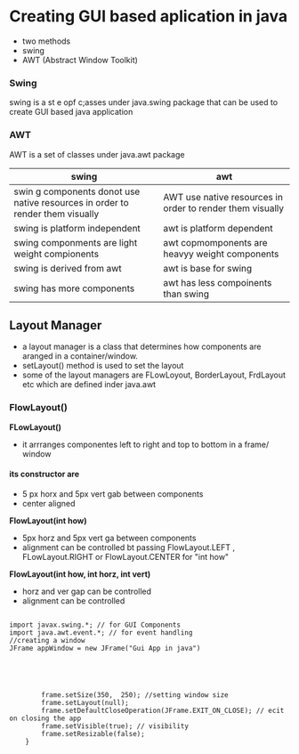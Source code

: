 # Creating GUI based aplication in java

- two methods
- swing
- AWT (Abstract Window Toolkit)

### Swing 
swing is a st e opf c;asses under  java.swing package that can be used to create GUI based java application

### AWT
AWT is a set of classes under java.awt package

| swing | awt |
| ------ | ------- |
| swin g components donot use native resources in order to render them visually | AWT use native resources in order to render them visually |
| swing is platform independent | awt is platform dependent |
| swing componments are light weight compionents | awt copmomponents are heavyy weight components|
| swing is derived from awt | awt is base for swing |
| swing has more components | awt has less compoinents than swing |



## Layout Manager
- a layout manager is a class that determines how components are aranged in a container/window.
- setLayout() method is used to set the layout
- some of the layout managers are FLowLoyout, BorderLayout, FrdLayout etc which are defined inder java.awt

### FlowLayout()

**FLowLayout()**
- it arrranges componentes left to right and top to bottom in a frame/ window

#### its constructor are
- 5 px horx and 5px vert gab between components
- center aligned

**FlowLayout(int how)**
  - 5px horz and 5px vert ga between components
  - alignment can be controlled bt passing FlowLayout.LEFT , FLowLayout.RIGHT or FlowLayout.CENTER for "int how"

**FlowLayout(int how, int horz, int vert)**
- horz and ver gap can be controlled
- alignment can be controlled
```

import javax.swing.*; // for GUI Components
import java.awt.event.*; // for event handling
//creating a window
JFrame appWindow = new JFrame("Gui App in java")


            


        frame.setSize(350,  250); //setting window size
        frame.setLayout(null);
        frame.setDefaultCloseOperation(JFrame.EXIT_ON_CLOSE); // ecit on closing the app
        frame.setVisible(true); // visibility
        frame.setResizable(false); 
    }
```
